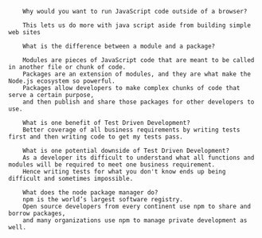 
        Why would you want to run JavaScript code outside of a browser? 

        This lets us do more with java script aside from building simple web sites
        
        What is the difference between a module and a package? 
        
        Modules are pieces of JavaScript code that are meant to be called in another file or chunk of code. 
        Packages are an extension of modules, and they are what make the Node.js ecosystem so powerful. 
        Packages allow developers to make complex chunks of code that serve a certain purpose, 
        and then publish and share those packages for other developers to use.
        
        What is one benefit of Test Driven Development?
        Better coverage of all business requirements by writing tests first and then writing code to get my tests pass.
        
        What is one potential downside of Test Driven Development? 
        As a developer its difficult to understand what all functions and modules will be required to meet one business requirement.
        Hence writing tests for what you don't know ends up being difficult and sometimes impossible.
        
        What does the node package manager do? 
        npm is the world’s largest software registry. 
        Open source developers from every continent use npm to share and borrow packages, 
        and many organizations use npm to manage private development as well.
     
  
